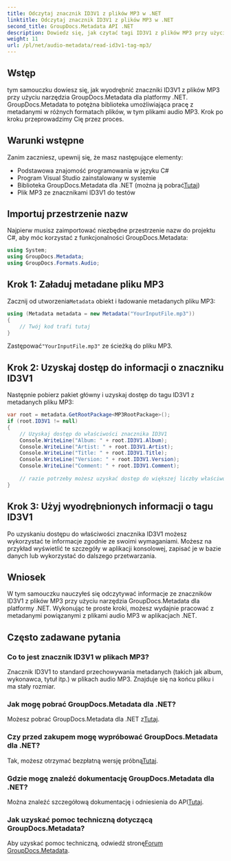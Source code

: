 ```yaml
---
title: Odczytaj znacznik ID3V1 z plików MP3 w .NET
linktitle: Odczytaj znacznik ID3V1 z plików MP3 w .NET
second_title: GroupDocs.Metadata API .NET
description: Dowiedz się, jak czytać tagi ID3V1 z plików MP3 przy użyciu GroupDocs.Metadata dla .NET. Samouczek krok po kroku z przykładami kodu.
weight: 11
url: /pl/net/audio-metadata/read-id3v1-tag-mp3/
---
```

## Wstęp
tym samouczku dowiesz się, jak wyodrębnić znaczniki ID3V1 z plików MP3 przy użyciu narzędzia GroupDocs.Metadata dla platformy .NET. GroupDocs.Metadata to potężna biblioteka umożliwiająca pracę z metadanymi w różnych formatach plików, w tym plikami audio MP3. Krok po kroku przeprowadzimy Cię przez proces.
## Warunki wstępne
Zanim zaczniesz, upewnij się, że masz następujące elementy:
- Podstawowa znajomość programowania w języku C#
- Program Visual Studio zainstalowany w systemie
-  Biblioteka GroupDocs.Metadata dla .NET (można ją pobrać[Tutaj](https://releases.groupdocs.com/metadata/net/))
- Plik MP3 ze znacznikami ID3V1 do testów

## Importuj przestrzenie nazw
Najpierw musisz zaimportować niezbędne przestrzenie nazw do projektu C#, aby móc korzystać z funkcjonalności GroupDocs.Metadata:
```csharp
using System;
using GroupDocs.Metadata;
using GroupDocs.Formats.Audio;
```
## Krok 1: Załaduj metadane pliku MP3
 Zacznij od utworzenia`Metadata` obiekt i ładowanie metadanych pliku MP3:
```csharp
using (Metadata metadata = new Metadata("YourInputFile.mp3"))
{
    // Twój kod trafi tutaj
}
```
 Zastępować`"YourInputFile.mp3"` ze ścieżką do pliku MP3.
## Krok 2: Uzyskaj dostęp do informacji o znaczniku ID3V1
Następnie pobierz pakiet główny i uzyskaj dostęp do tagu ID3V1 z metadanych pliku MP3:
```csharp
var root = metadata.GetRootPackage<MP3RootPackage>();
if (root.ID3V1 != null)
{
    // Uzyskaj dostęp do właściwości znacznika ID3V1
    Console.WriteLine("Album: " + root.ID3V1.Album);
    Console.WriteLine("Artist: " + root.ID3V1.Artist);
    Console.WriteLine("Title: " + root.ID3V1.Title);
    Console.WriteLine("Version: " + root.ID3V1.Version);
    Console.WriteLine("Comment: " + root.ID3V1.Comment);
    
    // razie potrzeby możesz uzyskać dostęp do większej liczby właściwości
}
```
## Krok 3: Użyj wyodrębnionych informacji o tagu ID3V1
Po uzyskaniu dostępu do właściwości znacznika ID3V1 możesz wykorzystać te informacje zgodnie ze swoimi wymaganiami. Możesz na przykład wyświetlić te szczegóły w aplikacji konsolowej, zapisać je w bazie danych lub wykorzystać do dalszego przetwarzania.

## Wniosek
W tym samouczku nauczyłeś się odczytywać informacje ze znaczników ID3V1 z plików MP3 przy użyciu narzędzia GroupDocs.Metadata dla platformy .NET. Wykonując te proste kroki, możesz wydajnie pracować z metadanymi powiązanymi z plikami audio MP3 w aplikacjach .NET.

## Często zadawane pytania
### Co to jest znacznik ID3V1 w plikach MP3?
Znacznik ID3V1 to standard przechowywania metadanych (takich jak album, wykonawca, tytuł itp.) w plikach audio MP3. Znajduje się na końcu pliku i ma stały rozmiar.
### Jak mogę pobrać GroupDocs.Metadata dla .NET?
 Możesz pobrać GroupDocs.Metadata dla .NET z[Tutaj](https://releases.groupdocs.com/metadata/net/).
### Czy przed zakupem mogę wypróbować GroupDocs.Metadata dla .NET?
 Tak, możesz otrzymać bezpłatną wersję próbną[Tutaj](https://releases.groupdocs.com/).
### Gdzie mogę znaleźć dokumentację GroupDocs.Metadata dla .NET?
 Można znaleźć szczegółową dokumentację i odniesienia do API[Tutaj](https://tutorials.groupdocs.com/metadata/net/).
### Jak uzyskać pomoc techniczną dotyczącą GroupDocs.Metadata?
 Aby uzyskać pomoc techniczną, odwiedź stronę[Forum GroupDocs.Metadata](https://forum.groupdocs.com/c/metadata/14).